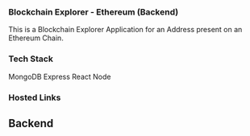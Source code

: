### Blockchain Explorer - Ethereum (Backend)

This is a Blockchain Explorer Application for an Address present on an Ethereum Chain.

### Tech Stack

MongoDB
Express
React
Node

### Hosted Links

## Backend
